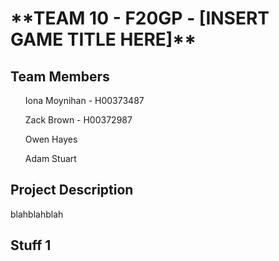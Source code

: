 <h1>**TEAM 10 - F20GP - [INSERT GAME TITLE HERE]**</h1>

<h2>Team Members</h2>
<ul>Iona Moynihan - H00373487</ul>
<ul>Zack Brown - H00372987</ul>
<ul>Owen Hayes</ul>
<ul>Adam Stuart</ul>

<h2>Project Description</h2>
<p>blahblahblah</p>

<h2>Stuff 1</h2>
